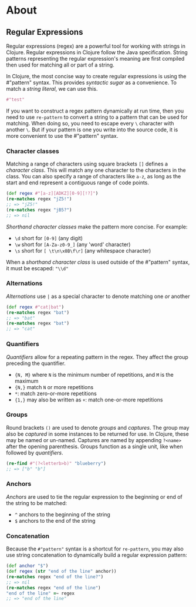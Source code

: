 # About

## Regular Expressions

Regular expressions (regex) are a powerful tool for working with strings in Clojure. Regular expressions in Clojure follow the Java specification. String patterns representing the regular expression's meaning are first compiled then used for matching all or part of a string.

In Clojure, the most concise way to create regular expressions is using the #"pattern" syntax. This provides _syntactic sugar_ as a convenience. To match a _string literal_, we can use this.

```clojure
#"test"
```

If you want to construct a regex pattern dynamically at run time, then you need to use `re-pattern` to convert a string to a pattern that can be used for matching. When doing so, you need to escape every `\` character with another `\`. But if your pattern is one you write into the source code, it is more convenient to use the #"pattern" syntax.

### Character classes

Matching a range of characters using square brackets `[]` defines a _character class_. This will match any one character to the characters in the class. You can also specify a range of characters like `a-z`, as long as the start and end represent a contiguous range of code points.

```clojure
(def regex #"[a-z][ADKZ][0-9][!?]")
(re-matches regex "jZ5!")
;; => "jZ5!"
(re-matches regex "jB5?")
;; => nil
```

_Shorthand character classes_ make the pattern more concise. For example:

- `\d` short for `[0-9]` (any digit)
- `\w` short for `[A-Za-z0-9_]` (any 'word' character)
- `\s` short for `[ \t\n\x0B\f\r]` (any whitespace character)

When a _shorthand character class_ is used outside of the #"pattern" syntax, it must be escaped: `"\\d"`

### Alternations

_Alternations_ use `|` as a special character to denote matching one _or_ another

```clojure
(def regex #"cat|bat")
(re-matches regex "bat")
;; => "bat"
(re-matches regex "bat")
;; => "cat"
```

### Quantifiers

_Quantifiers_ allow for a repeating pattern in the regex. They affect the group preceding the quantifier.

- `{N, M}` where `N` is the minimum number of repetitions, and `M` is the maximum
- `{N,}` match `N` or more repetitions
- `*`: match zero-or-more repetitions
- `{1,}` may also be written as `+`: match one-or-more repetitions

### Groups

Round brackets `()` are used to denote _groups_ and _captures_. The group may also be _captured_ in some instances to be returned for use. In Clojure, these may be named or un-named. Captures are named by appending `?<name>` after the opening parenthesis. Groups function as a single unit, like when followed by _quantifiers_.

```clojure
(re-find #"(?<letterb>b)" "blueberry")
;; => ["b" "b"]
```

### Anchors

_Anchors_ are used to tie the regular expression to the beginning or end of the string to be matched:

- `^` anchors to the beginning of the string
- `$` anchors to the end of the string

### Concatenation

Because the `#"pattern"` syntax is a shortcut for `re-pattern`, you may also use string concatenation to dynamically build a regular expression pattern:

```clojure
(def anchor "$")
(def regex (str "end of the line" anchor))
(re-matches regex "end of the line?")
;; => nil
(re-matches regex "end of the line")
"end of the line" =~ regex
;; => "end of the line"
```